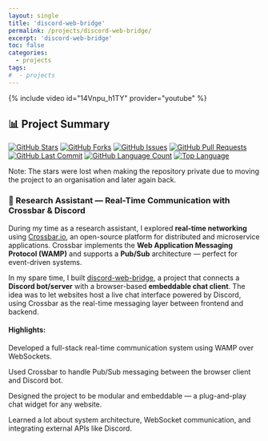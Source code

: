 ```yaml
---
layout: single
title: 'discord-web-bridge'
permalink: /projects/discord-web-bridge/
excerpt: 'discord-web-bridge'
toc: false
categories:
  - projects
tags:
#  - projects
---
```


{% include video id="14Vnpu_h1TY" provider="youtube" %}

## 📊 Project Summary

[![GitHub Stars](https://img.shields.io/github/stars/nntin/discord-web-bridge)](https://github.com/nntin/discord-web-bridge/stargazers)
[![GitHub Forks](https://img.shields.io/github/forks/nntin/discord-web-bridge)](https://github.com/nntin/discord-web-bridge/network)
[![GitHub Issues](https://img.shields.io/github/issues/nntin/discord-web-bridge)](https://github.com/nntin/discord-web-bridge/issues)
[![GitHub Pull Requests](https://img.shields.io/github/issues-pr/nntin/discord-web-bridge)](https://github.com/nntin/discord-web-bridge/pulls)
[![GitHub Last Commit](https://img.shields.io/github/last-commit/nntin/discord-web-bridge)](https://github.com/nntin/discord-web-bridge/commits)
[![GitHub Language Count](https://img.shields.io/github/languages/count/nntin/discord-web-bridge)](https://github.com/nntin/discord-web-bridge)
[![Top Language](https://img.shields.io/github/languages/top/nntin/discord-web-bridge)](https://github.com/nntin/discord-web-bridge)

Note: The stars were lost when making the repository private due to moving the project to an organisation and later again back.

### 🧪 Research Assistant — Real-Time Communication with Crossbar & Discord

During my time as a research assistant, I explored **real-time networking** using [Crossbar.io](https://github.com/crossbario/crossbar), an open-source platform for distributed and microservice applications. Crossbar implements the **Web Application Messaging Protocol (WAMP)** and supports a **Pub/Sub** architecture — perfect for event-driven systems.

In my spare time, I built [discord-web-bridge](/../../discord-web-bridge), a project that connects a **Discord bot/server** with a browser-based **embeddable chat client**. The idea was to let websites host a live chat interface powered by Discord, using Crossbar as the real-time messaging layer between frontend and backend.

#### Highlights:

Developed a full-stack real-time communication system using WAMP over WebSockets.

Used Crossbar to handle Pub/Sub messaging between the browser client and Discord bot.

Designed the project to be modular and embeddable — a plug-and-play chat widget for any website.

Learned a lot about system architecture, WebSocket communication, and integrating external APIs like Discord.
